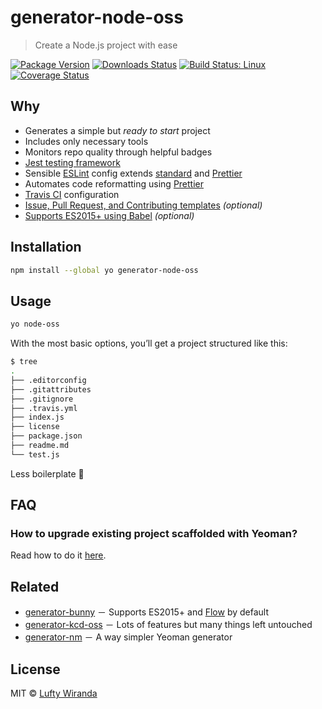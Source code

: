 # generator-node-oss

> Create a Node.js project with ease

[![Package Version](https://img.shields.io/npm/v/generator-node-oss.svg?style=flat-square)](https://www.npmjs.com/package/generator-node-oss)
[![Downloads Status](https://img.shields.io/npm/dm/generator-node-oss.svg?style=flat-square)](https://npm-stat.com/charts.html?package=generator-node-oss&from=2016-04-01)
[![Build Status: Linux](https://img.shields.io/travis/luftywiranda13/generator-node-oss/master.svg?style=flat-square)](https://travis-ci.org/luftywiranda13/generator-node-oss)
[![Coverage Status](https://coveralls.io/repos/github/sharvit/generator-node-oss/badge.svg?branch=master)](https://coveralls.io/github/sharvit/generator-node-oss?branch=master)

## Why

- Generates a simple but _ready to start_ project
- Includes only necessary tools
- Monitors repo quality through helpful badges
- [Jest testing framework](https://facebook.github.io/jest)
- Sensible [ESLint](http://eslint.org) config extends [standard](https://github.com/standard/eslint-config-standard) and [Prettier](https://github.com/prettier/eslint-plugin-prettier)
- Automates code reformatting using [Prettier](https://github.com/prettier/prettier)
- [Travis CI](https://travis-ci.org) configuration
- [Issue, Pull Request, and Contributing templates](https://github.com/blog/2111-issue-and-pull-request-templates) _(optional)_
- [Supports ES2015+ using Babel](https://babeljs.io) _(optional)_

## Installation

```sh
npm install --global yo generator-node-oss
```

## Usage

```sh
yo node-oss
```

With the most basic options, youʼll get a project structured like this:

```sh
$ tree
.
├── .editorconfig
├── .gitattributes
├── .gitignore
├── .travis.yml
├── index.js
├── license
├── package.json
├── readme.md
└── test.js
```

Less boilerplate 🎉

## FAQ

### How to upgrade existing project scaffolded with Yeoman?

Read how to do it [here](https://stackoverflow.com/a/18500003).

## Related

- [generator-bunny](https://github.com/luftywiranda13/generator-bunny) － Supports ES2015+ and [Flow](https://flow.org) by default
- [generator-kcd-oss](https://github.com/kentcdodds/generator-kcd-oss) － Lots of features but many things left untouched
- [generator-nm](https://github.com/sindresorhus/generator-nm) － A way simpler Yeoman generator

## License

MIT &copy; [Lufty Wiranda](https://www.instagram.com/luftywiranda13)
